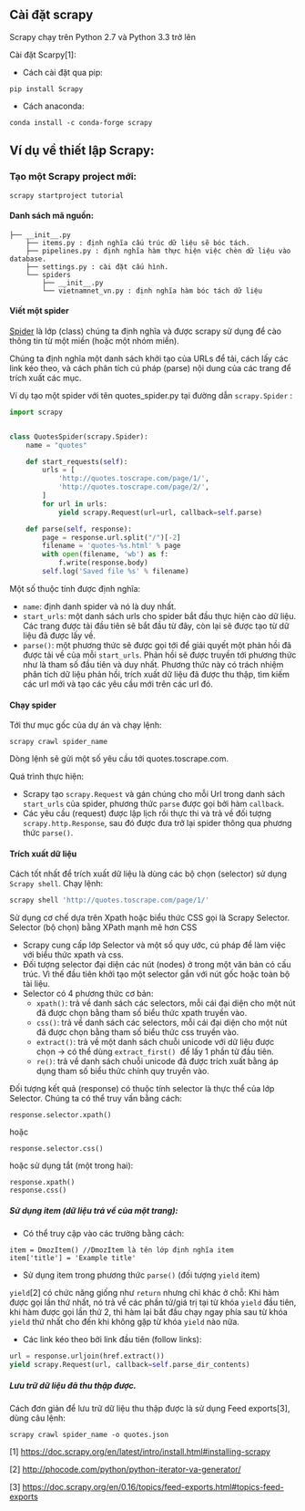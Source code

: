 ## Cài đặt scrapy

Scrapy chạy trên Python 2.7 và Python 3.3 trở lên 

Cài đặt Scarpy[1]:
- Cách cài đặt qua pip:
```lightning
pip install Scrapy
```
- Cách anaconda:
```lightning
conda install -c conda-forge scrapy
```

## Ví dụ về thiết lập Scrapy:

### Tạo một Scrapy project mới:

```lightning
scrapy startproject tutorial
```

#### Danh sách mã nguồn:
```lightning
├── __init__.py
    ├── items.py : định nghĩa cấu trúc dữ liệu sẽ bóc tách.
    ├── pipelines.py : định nghĩa hàm thực hiện việc chèn dữ liệu vào database.
    ├── settings.py : cài đặt cấu hình.
    └── spiders
        ├── __init__.py
        └── vietnamnet_vn.py : định nghĩa hàm bóc tách dữ liệu

```
#### Viết một spider
[Spider](#spider) là lớp (class) chúng ta định nghĩa và được scrapy sử dụng để cào thông tin từ một miền 
(hoặc một nhóm  miền).

Chúng ta định nghĩa một danh sách khởi tạo của URLs để tải, cách lấy các link kéo theo, và cách phân tích 
cú pháp (parse) nội dung của các trang để trích xuất các mục.

Ví dụ tạo một spider với tên quotes_spider.py tại đường dẫn `scrapy.Spider` :

```python
import scrapy


class QuotesSpider(scrapy.Spider):
    name = "quotes"

    def start_requests(self):
        urls = [
            'http://quotes.toscrape.com/page/1/',
            'http://quotes.toscrape.com/page/2/',
        ]
        for url in urls:
            yield scrapy.Request(url=url, callback=self.parse)

    def parse(self, response):
        page = response.url.split("/")[-2]
        filename = 'quotes-%s.html' % page
        with open(filename, 'wb') as f:
            f.write(response.body)
        self.log('Saved file %s' % filename)

```
 
Một số thuộc tính được định nghĩa:
- `name`: định danh spider và nó là duy nhất.
- `start_urls`: một danh sách urls cho spider bắt đầu thực hiện cào dữ liệu. Các trang được tải đầu tiên 
sẽ bắt đầu từ đây, còn lại sẽ được tạo từ dữ liệu đã được lấy về.
- `parse()`: một phương thức sẽ được gọi tới để giải quyết một phản hồi đã được tải về của mỗi `start_urls`. 
Phản hồi sẽ được truyền tới phương thức như là tham số đầu tiên và duy nhất. Phương thức này có trách 
nhiệm phân tích dữ liệu phản hồi, trích xuất dữ liệu đã được thu thập, tìm kiếm các url mới và tạo các 
yêu cầu mới trên các url đó.

#### Chạy spider
Tới thư mục gốc của dự án và chạy lệnh:

```lightning
scrapy crawl spider_name
```

Dòng lệnh sẽ gửi một số yêu cầu tới quotes.toscrape.com.

Quá trình thực hiện:
- Scrapy tạo `scrapy.Request` và gán chúng cho mỗi Url trong danh sách `start_urls` của spider, 
phương thức `parse` được gọi bởi hàm `callback`.
- Các yêu cầu (request) được lập lịch rồi thực thi và trả về đối tượng `scrapy.http.Response`, 
sau đó được đưa trở lại spider thông qua phương thức `parse()`.

#### Trích xuất dữ liệu

Cách tốt nhất để trích xuất dữ liệu là dùng các bộ chọn (selector) sử dụng `Scrapy shell`. Chạy lệnh:

```python
scrapy shell 'http://quotes.toscrape.com/page/1/'
```

Sử dụng cơ chế dựa trên Xpath hoặc biểu thức CSS gọi là Scrapy Selector.
Selector (bộ chọn) bằng XPath mạnh mẽ hơn CSS

- Scrapy cung cấp lớp Selector và một số quy ước, cú pháp để làm việc với biểu thức xpath và css.
- Đối tượng selector đại diện các nút (nodes) ở trong một văn bản có cấu trúc. Vì thế đầu tiên khởi 
tạo một selector gắn với nút gốc hoặc toàn bộ tài liệu.
- Selector có 4 phương thức cơ bản:
    - `xpath()`: trả về danh sách các selectors, mỗi cái đại diện cho một nút đã được chọn bằng tham 
    số biểu thức xpath truyền vào.
    - `css()`: trả về danh sách các selectors, mỗi cái đại diện cho một nút đã được chọn bằng tham số 
    biểu thức css truyền vào.
    - `extract()`: trả về một danh sách chuỗi unicode với dữ liệu được chọn -> có thể dùng `extract_first()` 
    để lấy 1 phần tử đầu tiên. 
    - `re()`: trả về danh sách chuỗi unicode đã được trích xuất bằng áp dụng tham số biểu thức chính quy 
    truyền vào.

Đối tượng kết quả (response) có thuộc tính selector là thực thể của lớp Selector. Chúng ta có thể truy 
vấn bằng cách:
 
```lightning
response.selector.xpath() 
```
hoặc 
```lightning
response.selector.css() 
```
hoặc sử dụng tắt (một trong hai): 

```lightning
response.xpath()
response.css()
```

##### Sử dụng item (dữ liệu trả về của một trang):

- Có thể truy cập vào các trường bằng cách:

```lightning
item = DmozItem() //DmozItem là tên lớp định nghĩa item
item['title'] = 'Example title'
```

- Sử dụng item trong phương thức `parse()` (đối tượng `yield` item)

`yield`[2] có chức năng giống như `return` nhưng chỉ khác ở chỗ: Khi hàm 
được gọi lần thứ nhất, nó trả về các phần tử/giá trị tại từ khóa 
`yield` đầu tiên, khi hàm được gọi lần thứ 2, thì hàm lại bắt đầu chạy 
ngay phía sau từ khóa `yield` thứ nhất cho đến khi không gặp từ khóa 
`yield` nào nữa.

- Các link kéo theo bởi link đầu tiên (follow links):

```python
url = response.urljoin(href.extract())
yield scrapy.Request(url, callback=self.parse_dir_contents)
```

##### Lưu trữ dữ liệu đã thu thập được.

Cách đơn giản để lưu trữ dữ liệu thu thập được là sử dụng Feed exports[3], dùng câu lệnh:

```lightning
scrapy crawl spider_name -o quotes.json
```

[1] https://doc.scrapy.org/en/latest/intro/install.html#installing-scrapy

[2] http://phocode.com/python/python-iterator-va-generator/

[3] https://doc.scrapy.org/en/0.16/topics/feed-exports.html#topics-feed-exports
